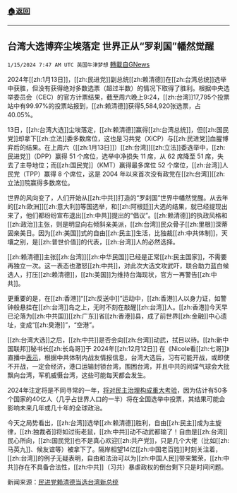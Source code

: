###  [:house:返回](README.md)
---


## 台湾大选博弈尘埃落定 世界正从“罗刹国”幡然觉醒
`1/15/2024 7:47 AM UTC 英国牛津梦想` [轉載自GNews](https://gnews.org/articles/2220236)

2024年[[zh:1月13日]]，[[zh:民进党]]副总统[[zh:赖清德]]在[[zh:台湾总统]]选举中获胜，但没有获得绝对多数选票（超过半数）的情况下取得了胜利。根据中央选举委员会（CEC）的官方计票结果，截至周六晚上9:24，[[zh:台湾]]17,795个投票站中有99.97%的投票站报到，[[zh:赖清德]]获得5,584,920张选票，占40.05%。

13日，[[zh:台湾大选]]尘埃落定，[[zh:赖清德]]赢得[[zh:台湾总统]]，但[[zh:国民党]]却拿下[[zh:立法]]委多数席位，这也是习共党（XiCP）与[[zh:民进党]]血腥博弈后的结果。在上周六（[[zh:1月13日]]）[[zh:台湾]][[zh:立法]]委选举中，[[zh:民进党]]（DPP）赢得 51 个席位，选举中净损失 11 席，从 62 席降至 51 席，失去了主导地位；而[[zh:国民党]]（KMT）赢得最多席位 52 个席位，[[zh:台湾]]人民党（TPP）赢得 8 个席位，这是 2004 年以来首次没有政党在[[zh:台湾]][[zh:立法]]院赢得多数席位。

世界的风向变了，人们开始从[[zh:中共]]打造的“罗刹国”世界中幡然觉醒。从去年的[[zh:欧洲]][[zh:意大利]]等国选举，和[[zh:阿根廷]]大选的结果，就已经提现出来了，他们都纷纷宣布退出[[zh:中共]]提出的“倡议”。[[zh:赖清德]]的执政风格和[[zh:政治]]主张，则是明显向右倾斜亲美派，[[zh:台湾]]民众骨子[[zh:里根]]深蒂固亲美日。因为[[zh:美国]]式的自由[[zh:民主]]生活，比独裁[[zh:中共体制]]，天壤之别，是[[zh:普世价值]]的代表，[[zh:台湾]]人的必然选择。

[[zh:赖清德]]主张[[zh:台湾]][[zh:中华民国]]已经是正常[[zh:民主国家]]，不需要再独立一次。这一表态也激怒[[zh:中共]]，对此次大选文攻武吓，联合助力蓝白候选人，打压[[zh:赖清德]]，[[zh:美国]]为维持台海现状，官方一再警告[[zh:中共]]。
 
更重要的是，在[[zh:香港]]“[[zh:反送中]]”运动中，[[zh:香港]]人以身力证，如警钟般悬挂在[[zh:台湾]]岛之上，无时不刻在敲醒[[zh:台湾]]人。[[zh:香港]]今天早已沦落为[[zh:中共国]][[zh:广东]]省[[zh:香港]]县，成了前世界[[zh:金融]]中心遗址，变成“[[zh:臭港]]”，“空港”。

[[zh:台湾大选]]之后，[[zh:中共]]是否会向[[zh:台湾]]动武，拭目以待。[[zh:新中国联邦]]秘书长[[zh:长岛哥]]于 2024年[[zh:12月12日]] 在《Nicole看[[zh:七哥]]》直播中[表示](https://gettr.com/streaming/p2y8ropebb7)，根据中共体制内战友情报信息，台湾大选后，习有可能开战，或即使不开战，一定会经济，港口运输封锁台湾，围困台湾，并且中共的间谍气球会大批飘向台湾，军机威慑台湾，这些可能每天都会发生。

2024年注定将是不同寻常的一年，[将对民主治理构成重大考验](https://www.voachinese.com/a/half-the-world-to-vote-in-2024-with-global-ramifications-20240109/7433272.html)，因为估计有50多个国家的40亿人（几乎占世界人口的一半）将在全国选举中投票，其结果可能会影响未来几年或几十年的全球政治。

今天之局势看出，[[zh:台湾]]选举[[zh:赖清德]]胜利，自由[[zh:民主]]成为主旋律，[[zh:独裁者]]将如过街老鼠，[[zh:中共]]动不动武都输了！自由是[[zh:台湾]]民心所向，[[zh:国民党]]也不是真心欢迎[[zh:共产党]]，只是几个大佬（比如[[zh:马英九]]、候友谊等）被拿下了。隔岸相望14亿[[zh:中国老百姓]]时刻关注着，[[zh:台湾]]的例子无疑表明，自由和法治可以为[[zh:中国人民]]带来繁荣，[[zh:中共]]存在不具备合法性，[[zh:中共]]（习共）暴虐政权的倒台剩下只是时间问题。

新闻来源：[民进党赖清德当选台湾新总统](https://focustaiwan.tw/politics/202401130013)

